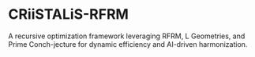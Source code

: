 # CRiiSTALiS-RFRM
A recursive optimization framework leveraging RFRM, L Geometries, and Prime Conch-jecture for dynamic efficiency and AI-driven harmonization.
